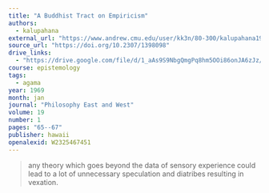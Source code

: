 ```yaml
---
title: "A Buddhist Tract on Empiricism"
authors:
  - kalupahana
external_url: "https://www.andrew.cmu.edu/user/kk3n/80-300/kalupahana1969.pdf"
source_url: "https://doi.org/10.2307/1398098"
drive_links:
  - "https://drive.google.com/file/d/1_aAs9S9NbgQmgPq8hm5OOi86onJA6zJz/view?usp=drivesdk"
course: epistemology
tags:
  - agama
year: 1969
month: jan
journal: "Philosophy East and West"
volume: 19
number: 1
pages: "65--67"
publisher: hawaii
openalexid: W2325467451
---
```


> any theory which goes beyond the
data of sensory experience could lead to a lot of unnecessary speculation and diatribes resulting in vexation. 

